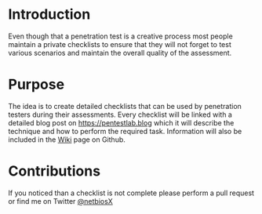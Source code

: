 # Introduction
Even though that a penetration test is a creative process most people maintain a private checklists to ensure that they will not forget to test various scenarios and maintain the overall quality of the assessment.

# Purpose
The idea is to create detailed checklists that can be used by penetration testers during their assessments. Every checklist will be linked with a detailed blog post on https://pentestlab.blog which it will describe the technique and how to perform the required task. Information will also be included in the [Wiki](https://github.com/netbiosX/Checklists/wiki) page on Github.    

# Contributions
If you noticed than a checklist is not complete please perform a pull request or find me on Twitter [@netbiosX](www.twitter.com/netbiosX)
